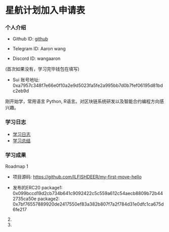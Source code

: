# 星航计划加入申请表

### 个人介绍

* Github ID: [github](https://github.com/ILFISHDEER)

* Telegram ID: Aaron wang

* Discord ID: wangaaron

(首次如果没有，学习完毕钱包在填写)
* Sui 账号地址: 0xa7957c348f7e66e0f10a2e9d5023fa5fe2a995bb7d0b7fef06195d81bdc2eb9d


 
刚开始学，常用语言 Python, R语言。对区块链系统研发以及智能合约编程方向感兴趣。

### 学习日志

- [学习日志](journal.md)
- [学习总结](summary.md)

### 学习成果

Roadmap  1  
- 项目源码: https://github.com/ILFISHDEER/my-first-move-hello

- 发布的ERC20
package1: 0x099bccd19d2cb734b641c9092422c5c559a612c54aecb8809b72b442735ca50e
package2: 0x7bf76557889920de2417550ef83a382b807f7a2f784d31e0dfc1ca675d6fe217


2.


3. 

